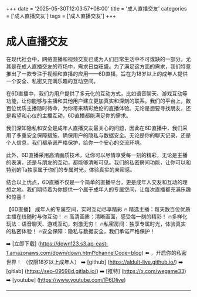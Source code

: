 +++
date = '2025-05-30T12:03:57+08:00'
title = '成人直播交友'
categories = ['成人直播交友']
tags = ['成人直播交友']
+++

# 成人直播交友

在现代社会中，网络直播和视频交友已成为人们日常生活中不可或缺的一部分。尤其是在成人直播交友的市场中，需求日益旺盛。为了满足这方面的需求，我们特意推出了一款专注于视频和直播的应用——6D直播，旨在为18岁以上的成年人提供一个安全、私密又充满乐趣的互动空间。

在6D直播中，我们为用户提供了多元化的互动方式，比如语音聊天、游戏互动等功能，让你能够与主播和其他用户建立更加真实和深刻的联系。我们的平台上，数百位优质主播随时待命，为你带来精彩绝伦的直播体验。无论是想要寻找朋友，还是希望和心仪的主播互动，6D直播都能满足你的需求。

我们深知隐私和安全是成年人直播交友最关心的问题，因此在6D直播中，我们采用了多重安全保障措施，确保用户的隐私与数据安全。无论是你的聊天记录，还是个人信息，我们都承诺严格保护，给你一个安心的交流环境。

此外，6D直播采用高清画质技术，让你可以尽情享受每一刻的精彩，无论是主播的表演，还是与朋友的互动，都能够清晰可见。我们的私密房间功能，让你可以和特别的Ta独享属于你们的专属时光，体验真实的亲密感。

结合以上优点，6D直播不仅是一个简单的直播平台，更是成年人交友和互动的理想之地。我们期待着为你提供一个属于成年人的专属空间，让每次直播都充满乐趣和惊喜！

【6D直播】
成年人的专属空间，实时互动尽享精彩
🔥 精选主播：每天数百位优质主播在线随时与你互动！
🔥 高清画质：清晰画面，感受每一刻的精彩！
🔥多样化玩法：语音聊天、游戏互动，刺激无穷！
🔥私密房间：独享专属时光，体验真实的私密体验！
🔥安全保障：隐私与数据安全，我们承诺严格保护！

➡️ [立即下载] (https://down123.s3.ap-east-1.amazonaws.com/down/down.html?channelCode=blog) ⬅️ ，开启你的私密世界！ 
（仅限18岁以上成年人）
➡️ [github] (https://aldult-live.github.io/)
➡️ [gitlab] (https://seo-09598d.gitlab.io/)
➡️ [推特] (https://x.com/wegame33)
➡️ [youtube] (https://www.youtube.com/@6Dlive)

---
